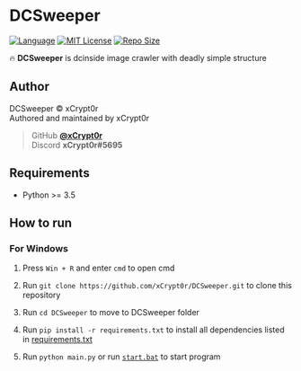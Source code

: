 # DCSweeper
[![Language](https://img.shields.io/badge/Language-Python-green?style=for-the-badge&logo=python)][python]
[![MIT License](https://img.shields.io/badge/License-MIT-blue?style=for-the-badge&logo=github)](LICENSE)
[![Repo Size](https://img.shields.io/github/languages/code-size/xCrypt0r/DCSweeper?style=for-the-badge&label=SIZE&logo=github)](/../../)

🔥 **DCSweeper** is dcinside image crawler with deadly simple structure

## Author
DCSweeper © xCrypt0r  
Authored and maintained by xCrypt0r  

> GitHub [**@xCrypt0r**][my github]  
> Discord **xCrypt0r#5695**  

## Requirements
-   Python >= 3.5

## How to run
### For Windows
1. Press `Win + R` and enter `cmd` to open cmd

1. Run `git clone https://github.com/xCrypt0r/DCSweeper.git` to clone this repository

1. Run `cd DCSweeper` to move to DCSweeper folder

1. Run `pip install -r requirements.txt` to install all dependencies listed in [requirements.txt](requirements.txt)

1. Run `python main.py` or run [`start.bat`](start.bat) to start program

[python]: https://www.python.org/
[my github]: https://github.com/xCrypt0r